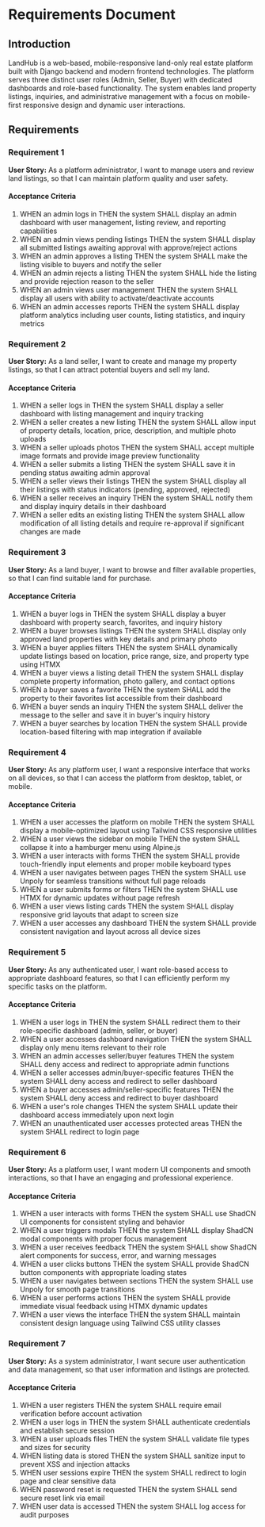 # Requirements Document

## Introduction

LandHub is a web-based, mobile-responsive land-only real estate platform built with Django backend and modern frontend technologies. The platform serves three distinct user roles (Admin, Seller, Buyer) with dedicated dashboards and role-based functionality. The system enables land property listings, inquiries, and administrative management with a focus on mobile-first responsive design and dynamic user interactions.

## Requirements

### Requirement 1

**User Story:** As a platform administrator, I want to manage users and review land listings, so that I can maintain platform quality and user safety.

#### Acceptance Criteria

1. WHEN an admin logs in THEN the system SHALL display an admin dashboard with user management, listing review, and reporting capabilities
2. WHEN an admin views pending listings THEN the system SHALL display all submitted listings awaiting approval with approve/reject actions
3. WHEN an admin approves a listing THEN the system SHALL make the listing visible to buyers and notify the seller
4. WHEN an admin rejects a listing THEN the system SHALL hide the listing and provide rejection reason to the seller
5. WHEN an admin views user management THEN the system SHALL display all users with ability to activate/deactivate accounts
6. WHEN an admin accesses reports THEN the system SHALL display platform analytics including user counts, listing statistics, and inquiry metrics

### Requirement 2

**User Story:** As a land seller, I want to create and manage my property listings, so that I can attract potential buyers and sell my land.

#### Acceptance Criteria

1. WHEN a seller logs in THEN the system SHALL display a seller dashboard with listing management and inquiry tracking
2. WHEN a seller creates a new listing THEN the system SHALL allow input of property details, location, price, description, and multiple photo uploads
3. WHEN a seller uploads photos THEN the system SHALL accept multiple image formats and provide image preview functionality
4. WHEN a seller submits a listing THEN the system SHALL save it in pending status awaiting admin approval
5. WHEN a seller views their listings THEN the system SHALL display all their listings with status indicators (pending, approved, rejected)
6. WHEN a seller receives an inquiry THEN the system SHALL notify them and display inquiry details in their dashboard
7. WHEN a seller edits an existing listing THEN the system SHALL allow modification of all listing details and require re-approval if significant changes are made

### Requirement 3

**User Story:** As a land buyer, I want to browse and filter available properties, so that I can find suitable land for purchase.

#### Acceptance Criteria

1. WHEN a buyer logs in THEN the system SHALL display a buyer dashboard with property search, favorites, and inquiry history
2. WHEN a buyer browses listings THEN the system SHALL display only approved land properties with key details and primary photo
3. WHEN a buyer applies filters THEN the system SHALL dynamically update listings based on location, price range, size, and property type using HTMX
4. WHEN a buyer views a listing detail THEN the system SHALL display complete property information, photo gallery, and contact options
5. WHEN a buyer saves a favorite THEN the system SHALL add the property to their favorites list accessible from their dashboard
6. WHEN a buyer sends an inquiry THEN the system SHALL deliver the message to the seller and save it in buyer's inquiry history
7. WHEN a buyer searches by location THEN the system SHALL provide location-based filtering with map integration if available

### Requirement 4

**User Story:** As any platform user, I want a responsive interface that works on all devices, so that I can access the platform from desktop, tablet, or mobile.

#### Acceptance Criteria

1. WHEN a user accesses the platform on mobile THEN the system SHALL display a mobile-optimized layout using Tailwind CSS responsive utilities
2. WHEN a user views the sidebar on mobile THEN the system SHALL collapse it into a hamburger menu using Alpine.js
3. WHEN a user interacts with forms THEN the system SHALL provide touch-friendly input elements and proper mobile keyboard types
4. WHEN a user navigates between pages THEN the system SHALL use Unpoly for seamless transitions without full page reloads
5. WHEN a user submits forms or filters THEN the system SHALL use HTMX for dynamic updates without page refresh
6. WHEN a user views listing cards THEN the system SHALL display responsive grid layouts that adapt to screen size
7. WHEN a user accesses any dashboard THEN the system SHALL provide consistent navigation and layout across all device sizes

### Requirement 5

**User Story:** As any authenticated user, I want role-based access to appropriate dashboard features, so that I can efficiently perform my specific tasks on the platform.

#### Acceptance Criteria

1. WHEN a user logs in THEN the system SHALL redirect them to their role-specific dashboard (admin, seller, or buyer)
2. WHEN a user accesses dashboard navigation THEN the system SHALL display only menu items relevant to their role
3. WHEN an admin accesses seller/buyer features THEN the system SHALL deny access and redirect to appropriate admin functions
4. WHEN a seller accesses admin/buyer-specific features THEN the system SHALL deny access and redirect to seller dashboard
5. WHEN a buyer accesses admin/seller-specific features THEN the system SHALL deny access and redirect to buyer dashboard
6. WHEN a user's role changes THEN the system SHALL update their dashboard access immediately upon next login
7. WHEN an unauthenticated user accesses protected areas THEN the system SHALL redirect to login page

### Requirement 6

**User Story:** As a platform user, I want modern UI components and smooth interactions, so that I have an engaging and professional experience.

#### Acceptance Criteria

1. WHEN a user interacts with forms THEN the system SHALL use ShadCN UI components for consistent styling and behavior
2. WHEN a user triggers modals THEN the system SHALL display ShadCN modal components with proper focus management
3. WHEN a user receives feedback THEN the system SHALL show ShadCN alert components for success, error, and warning messages
4. WHEN a user clicks buttons THEN the system SHALL provide ShadCN button components with appropriate loading states
5. WHEN a user navigates between sections THEN the system SHALL use Unpoly for smooth page transitions
6. WHEN a user performs actions THEN the system SHALL provide immediate visual feedback using HTMX dynamic updates
7. WHEN a user views the interface THEN the system SHALL maintain consistent design language using Tailwind CSS utility classes

### Requirement 7

**User Story:** As a system administrator, I want secure user authentication and data management, so that user information and listings are protected.

#### Acceptance Criteria

1. WHEN a user registers THEN the system SHALL require email verification before account activation
2. WHEN a user logs in THEN the system SHALL authenticate credentials and establish secure session
3. WHEN a user uploads files THEN the system SHALL validate file types and sizes for security
4. WHEN listing data is stored THEN the system SHALL sanitize input to prevent XSS and injection attacks
5. WHEN user sessions expire THEN the system SHALL redirect to login page and clear sensitive data
6. WHEN password reset is requested THEN the system SHALL send secure reset link via email
7. WHEN user data is accessed THEN the system SHALL log access for audit purposes